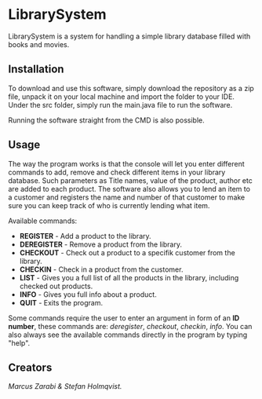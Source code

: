 # LibrarySystem

LibrarySystem is a system for handling a simple library database filled with books and movies.

## Installation

To download and use this software, simply download the repository as a zip file, unpack it on your local machine and import the folder to your IDE. Under the src folder, simply run the main.java file to run the software.

Running the software straight from the CMD is also possible.

## Usage

The way the program works is that the console will let you enter different commands to add, remove and check different items in your library database. Such parameters as Title names, value of the product, author etc are added to each product.
The software also allows you to lend an item to a customer and registers the name and number of that customer to make sure you can keep track of who is currently lending what item.
 

Available commands:

* **REGISTER** - Add a product to the library.
* **DEREGISTER** - Remove a product from the library.
* **CHECKOUT** - Check out a product to a specifik customer from the library.
* **CHECKIN** - Check in a product from the customer.
* **LIST** - Gives you a full list of all the products in the library, including checked out products.
* **INFO** - Gives you full info about a product.
* **QUIT** - Exits the program.

Some commands require the user to enter an argument in form of an **ID number**, these commands are: *deregister*, *checkout*, *checkin*, *info*.
You can also always see the available commands directly in the program by typing "help".

## Creators

*Marcus Zarabi & Stefan Holmqvist.*

